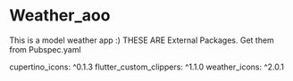 # Weather_aoo
This is a model weather app :)
THESE ARE External Packages. 
Get them from Pubspec.yaml

cupertino_icons: ^0.1.3
  flutter_custom_clippers: ^1.1.0
  weather_icons: ^2.0.1
